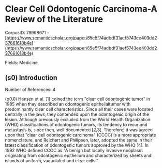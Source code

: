 # Clear Cell Odontogenic Carcinoma-A Review of the Literature

CorpusID: 79998671 - [https://www.semanticscholar.org/paper/65e5f74adbdf31aef5743ee403dd237661618b4e](https://www.semanticscholar.org/paper/65e5f74adbdf31aef5743ee403dd237661618b4e)

Fields: Medicine

## (s0) Introduction
Number of References: 4

(p0.0) Hansen et al. [1] coined the term "clear cell odontogenic tumor" in 1985 when they described an odontogenic epithelialtumor with predominantly clear cell characteristics. Since all their cases were located centrally in the jaws, they contended upon the odontogenic origin of the lesion. Although previously excluded from the World Health Organization (WHO) classifications of odontogenic tumors, its tendency to recur and metastasis is, since then, well documented [2,3]. Therefore, it was agreed upon that "clear cell odontogenic carcinoma" (CCOC) is a more appropriate nomenclature, and Reichart and Philipsen, later, adopted the same in their latest classification of odontogenic tumors approved by the WHO [4]. In 1992 WHO defined CCOC as "A benign but locally invasive neoplasm originating from odontogenic epithelium and characterized by sheets and islands of uniform, vacuolated and clear cells."

